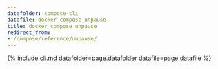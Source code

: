 ```yaml
---
datafolder: compose-cli
datafile: docker_compose_unpause
title: docker compose unpause
redirect_from:
- /compose/reference/unpause/
---
```

<!--
Sorry, but the contents of this page are automatically generated from
Docker's source code. If you want to suggest a change to the text that appears
here, you'll need to find the string by searching this repo:
https://github.com/docker/compose
-->
{% include cli.md datafolder=page.datafolder datafile=page.datafile %}
